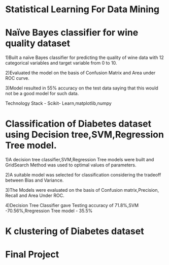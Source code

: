 # Statistical Learning For Data Mining
# Naïve Bayes classifier for wine quality dataset
<p>1)Built a naïve Bayes classifier for predicting the quality of wine data with 12 categorical variables and target variable from 0 to 10.
<p>2)Evaluated the model on the basis of Confusion Matrix and Area under ROC curve.
<p>3)Model resulted in 55% accuracy on the test data saying that this would not be a good model for such data.
<p> Technology Stack - Scikit- Learn,matplotlib,numpy </p>

# Classification of Diabetes dataset using Decision tree,SVM,Regression Tree model.
<p>1)A decision tree classifier,SVM,Regression Tree models were built and GridSearch Method was used to optimal values of parameters.
<p>2)A suitable model was selected for classification considering the tradeoff between Bias and Variance.
<p>3)The Models were evaluated on the basis of Confusion matrix,Precision, Recall and Area Under ROC.
<p>4)Decision Tree Classifier gave Testing accuracy of 71.8%,SVM -70.56%,Rregression Tree model - 35.5%

# K clustering of Diabetes dataset
# Final Project

